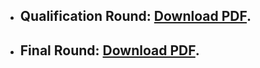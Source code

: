 * ## Qualification Round: [Download PDF](https://drive.google.com/open?id=0B7pnI6IXRy5MY0piS1B3X1lhU2c).
* ## Final Round: [Download PDF](https://drive.google.com/open?id=0B7pnI6IXRy5Mek5MSUFmeG9aU1k).
